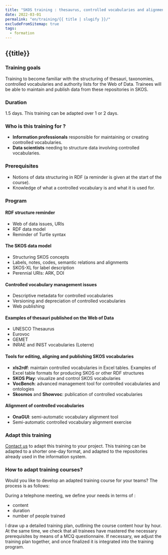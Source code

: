 ```yaml
---
title: "SKOS training : thesaurus, controlled vocabularies and alignments"
date: 2022-03-01
permalink: "en/training/{{ title | slugify }}/"
excludeFromSitemap: true
tags:
  - formation
---
```


## {{title}}

### Training goals

Training to become familiar with the structuring of thesauri, taxonomies, controlled vocabularies and authority lists for the Web of Data. Trainees will be able to maintain and publish data from these repositories in SKOS.


### Duration

1.5 days. This training can be adapted over 1 or 2 days.


### Who is this training for ?

- **Information professionals** responsible for maintaining or creating controlled vocabularies.
- **Data scientists** needing to structure data involving controlled vocabularies.

### Prerequisites

- Notions of data structuring in RDF (a reminder is given at the start of the course).
- Knowledge of what a controlled vocabulary is and what it is used for.


### Program


#### RDF structure reminder

- Web of data issues, URIs
- RDF data model
- Reminder of Turtle syntax

#### The SKOS data model

- Structuring SKOS concepts
- Labels, notes, codes, semantic relations and alignments
- SKOS-XL for label description
- Perennial URIs: ARK, DOI

#### Controlled vocabulary management issues

- Descriptive metadata for controlled vocabularies
- Versioning and depreciation of controlled vocabularies
- Web publishing

#### Examples of thesauri published on the Web of Data

- UNESCO Thesaurus
- Eurovoc
- GEMET
- INRAE and INIST vocabularies (Loterre)

#### Tools for editing, aligning and publishing SKOS vocabularies

- **xls2rdf**: maintain controlled vocabularies in Excel tables. Examples of Excel table formats for producing SKOS or other RDF structures
- **SKOS Play**: visualize and control SKOS vocabularies
- **VocBench**: advanced management tool for controlled vocabularies and ontologies
- **Skosmos** and **Showvoc**: publication of controlled vocabularies

#### Alignment of controlled vocabularies

- **OnaGUI**: semi-automatic vocabulary alignment tool
- Semi-automatic controlled vocabulary alignment exercise


### Adapt this training

[Contact us](https://sparna.fr/contact/) to adapt this training to your project. This training can be adapted to a shorter one-day format, and adapted to the repositories already used in the information system.

### How to adapt training courses?

Would you like to develop an adapted training course for your teams? The process is as follows:

During a telephone meeting, we define your needs in terms of :
- content
- duration
- number of people trained

I draw up a detailed training plan, outlining the course content hour by hour.
At the same time, we check that all trainees have mastered the necessary prerequisites by means of a MCQ questionnaire.
If necessary, we adjust the training plan together, and once finalized it is integrated into the training program.
